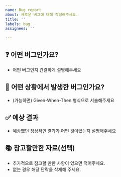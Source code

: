```yaml
---
name: Bug report
about: 새로운 버그에 대해 작성해주세요.
title: ''
labels: bug
assignees: ''

---
```


## ❓ 어떤 버그인가요?

- 어떤 버그인지 간결하게 설명해주세요

## 📝 어떤 상황에서 발생한 버그인가요?

- (가능하면) Given-When-Then 형식으로 서술해주세요

## ✅ 예상 결과

- 예상했던 정상적인 결과가 어떤 것이었는지 설명해주세요

## 📚 참고할만한 자료(선택)

- 추가적으로 참고할 만한 사항이 있으면 적어주세요.
- 없는 경우 해당 단락을 삭제해 주세요.
